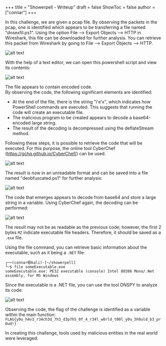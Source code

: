 +++
title = "Showerpell - Writeup"
draft = false
ShowToc = false
author = ["connar"]
+++


In this challenge, we are given a pcap file. By observing the packets in the pcap, one is identified which appears to be transferring a file named "dnsexfil.ps1". Using the option File --> Export Objects --> HTTP in Wireshark, this file can be downloaded for further analysis. You can retrieve this packet from Wireshark by going to File --> Export Objects --> HTTP.  

![alt text](/posts/writeups/pmdk/showerpell/showerpell1.png)  

With the help of a text editor, we can open this powershell script and view its contents:  

![alt text](/posts/writeups/pmdk/showerpell/showerpell2.png)  


The file appears to contain encoded code.  
By observing the code, the following significant elements are identified:  
- At the end of the file, there is the string "i'e'x", which indicates how PowerShell commands are executed. This suggests that running the code will create an executable file.
- The malicious program to be created appears to decode a base64-encoded large string.
- The result of the decoding is decompressed using the deflateStream method.  

Following these steps, it is possible to retrieve the code that will be executed. For this purpose, the online tool CyberChef (https://gchq.github.io/CyberChef/) can be used.  

![alt text](/posts/writeups/pmdk/showerpell/showerpell3.png)  

The result is now in an unreadable format and can be saved into a file named "deobfuscated.ps1" for further analysis:  

![alt text](/posts/writeups/pmdk/showerpell/showerpell4.png)  

The code that emerges appears to decode from base64 and store a large string in a variable. Using CyberChef again, the decoding can be performed:  

![alt text](/posts/writeups/pmdk/showerpell/showerpell5.png)  

The result may not be as readable as the previous code; however, the first 2 bytes ```MZ``` indicate executable file headers. Therefore, it should be saved as a ```.exe``` file.  

Using the file command, you can retrieve basic information about the executable, such as it being a ```.NET``` file:  
```
┌──(connar㉿kali)-[~/showerpell]
└─$ file someExecutable.exe
someExecutable.exe: PE32 executable (console) Intel 80386 Mono/.Net assembly, for MS Windows
```

Since the executable is a .NET file, you can use the tool DNSPY to analyze its code:  

![alt text](/posts/writeups/pmdk/showerpell/showerpell6.png)  

Observing the code, the flag of the challenge is identified as a variable within the main function:  
```FLAG{y0u_h4v3_r34ch3d_7h3_d3p7h5_0f_4_r34l_w0rld_t00l_y0u_5h0uld_b3_pr0ud!}```  

In creating this challenge, tools used by malicious entities in the real world were leveraged.
